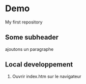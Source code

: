 # Demo
My first repository

## Some subheader

ajoutons un paragraphe

## Local developpement

1. Ouvrir index.htm sur le navigateur